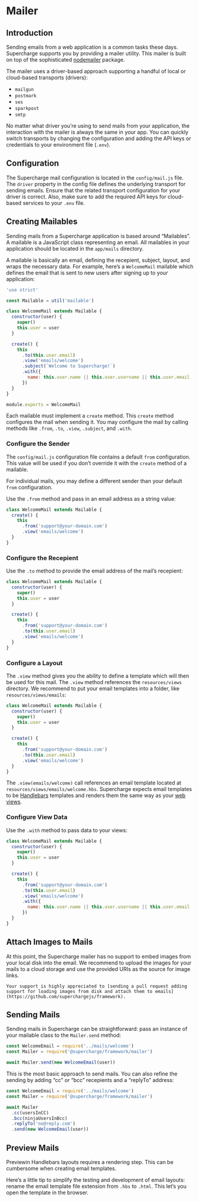 # Mailer


## Introduction
Sending emails from a web application is a common tasks these days. Supercharge supports you by providing a mailer utility. This mailer is built on top of the sophisticated [nodemailer](https://nodemailer.com/) package.

The mailer uses a driver-based approach supporting a handful of local or cloud-based transports (drivers):

- `mailgun`
- `postmark`
- `ses`
- `sparkpost`
- `smtp`

No matter what driver you’re using to send mails from your application, the interaction with the mailer is always the same in your app. You can quickly switch transports by changing the configuration and adding the API keys or credentials to your environment file (`.env`).


## Configuration
The Supercharge mail configuration is located in the `config/mail.js` file. The `driver` property in the config file defines the underlying transport for sending emails. Ensure that the related transport configuration for your driver is correct. Also, make sure to add the required API keys for cloud-based services to your `.env` file.


## Creating Mailables
Sending mails from a Supercharge application is based around “Mailables”. A mailable is a JavaScript class representing an email. All mailables in your application should be located in the `app/mails` directory.

A mailable is basically an email, defining the recepient, subject, layout, and wraps the necessary data. For example, here’s a `WelcomeMail` mailable which defines the email that is sent to new users after signing up to your application:

```js
'use strict'

const Mailable = util('mailable')

class WelcomeMail extends Mailable {
  constructor(user) {
    super()
    this.user = user
  }

  create() {
    this
      .to(this.user.email)
      .view('emails/welcome')
      .subject(`Welcome to Supercharge!`)
      .with({
        name: this.user.name || this.user.username || this.user.email
      })
  }
}

module.exports = WelcomeMail
```

Each mailable must implement a `create` method. This `create` method configures the mail when sending it. You may configure the mail by calling methods like `.from`, `.to`, `.view`, `.subject`, and `.with`.


### Configure the Sender
The `config/mail.js` configuration file contains a default `from` configuration. This value will be used if you don’t override it with the `create` method of a mailable.

For individual mails, you may define a different sender than your default `from` configuration.

Use the `.from` method and pass in an email address as a string value:

```js
class WelcomeMail extends Mailable {
  create() {
    this
      .from('support@your-domain.com')
      .view('emails/welcome')
  }
}
```


### Configure the Recepient
Use the `.to` method to provide the email address of the mail’s recepient:

```js
class WelcomeMail extends Mailable {
  constructor(user) {
    super()
    this.user = user
  }

  create() {
    this
      .from('support@your-domain.com')
      .to(this.user.email)
      .view('emails/welcome')
  }
}
```


### Configure a Layout
The `.view` method gives you the ability to define a template which will then be used for this mail. The `.view` method references the `resources/views` directory. We recommend to put your email templates into a folder, like `resources/views/emails`:

```js
class WelcomeMail extends Mailable {
  constructor(user) {
    super()
    this.user = user
  }

  create() {
    this
      .from('support@your-domain.com')
      .to(this.user.email)
      .view('emails/welcome')
  }
}
```

The `.view(emails/welcome)` call references an email template located at `resources/views/emails/welcome.hbs`. Supercharge expects email templates to be [Handlebars](/docs/{{version}}/handlebars) templates and renders them the same way as your [web views](/docs/{{version}}/views).


### Configure View Data
Use the `.with` method to pass data to your views:

```js
class WelcomeMail extends Mailable {
  constructor(user) {
    super()
    this.user = user
  }

  create() {
    this
      .from('support@your-domain.com')
      .to(this.user.email)
      .view('emails/welcome')
      .with({
        name: this.user.name || this.user.username || this.user.email
      })
  }
}
```


## Attach Images to Mails
At this point, the Supercharge mailer has no support to embed images from your local disk into the email. We recommend to upload the images for your mails to a cloud storage and use the provided URIs as the source for image links.

```info
Your support is highly appreciated to [sending a pull request adding support for loading images from disk and attach them to emails](https://github.com/superchargejs/framework).

```


## Sending Mails
Sending mails in Supercharge can be straightforward: pass an instance of your mailable class to the `Mailer.send` method:

```js
const WelcomeEmail = require('../mails/welcome')
const Mailer = require('@supercharge/framework/mailer')

await Mailer.send(new WelcomeEmail(user))
```

This is the most basic approach to send mails. You can also refine the sending by adding “cc” or “bcc” recepients and a “replyTo” address:

```js
const WelcomeEmail = require('../mails/welcome')
const Mailer = require('@supercharge/framework/mailer')

await Mailer
  .cc(usersInCC)
  .bcc(ninjaUsersInBcc)
  .replyTo('no@reply.com')
  .send(new WelcomeEmail(user))
```


## Preview Mails
Previewin Handlebars layouts requires a rendering step. This can be cumbersome when creating email templates.

Here’s a little tip to simplify the testing and development of email layouts: rename the email template file extension from `.hbs` to `.html`. This let’s you open the template in the browser.



